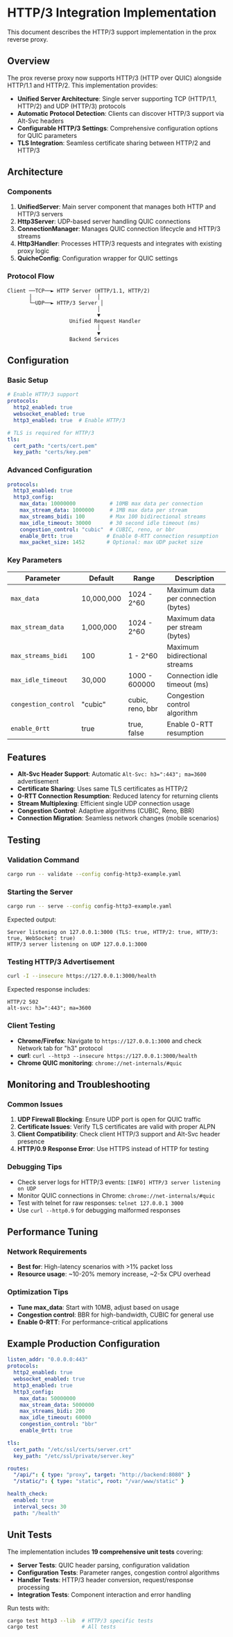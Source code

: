 # HTTP/3 Integration Implementation

This document describes the HTTP/3 support implementation in the prox reverse proxy.

## Overview

The prox reverse proxy now supports HTTP/3 (HTTP over QUIC) alongside HTTP/1.1 and HTTP/2. This implementation provides:

- **Unified Server Architecture**: Single server supporting TCP (HTTP/1.1, HTTP/2) and UDP (HTTP/3) protocols
- **Automatic Protocol Detection**: Clients can discover HTTP/3 support via Alt-Svc headers
- **Configurable HTTP/3 Settings**: Comprehensive configuration options for QUIC parameters
- **TLS Integration**: Seamless certificate sharing between HTTP/2 and HTTP/3

## Architecture

### Components

1. **UnifiedServer**: Main server component that manages both HTTP and HTTP/3 servers
2. **Http3Server**: UDP-based server handling QUIC connections
3. **ConnectionManager**: Manages QUIC connection lifecycle and HTTP/3 streams
4. **Http3Handler**: Processes HTTP/3 requests and integrates with existing proxy logic
5. **QuicheConfig**: Configuration wrapper for QUIC settings

### Protocol Flow

```
Client ──TCP──► HTTP Server (HTTP/1.1, HTTP/2)
       │                     │
       └─UDP──► HTTP/3 Server │
                             │
                             ▼
                    Unified Request Handler
                             │
                             ▼
                    Backend Services
```

## Configuration

### Basic Setup

```yaml
# Enable HTTP/3 support
protocols:
  http2_enabled: true
  websocket_enabled: true
  http3_enabled: true  # Enable HTTP/3

# TLS is required for HTTP/3
tls:
  cert_path: "certs/cert.pem"
  key_path: "certs/key.pem"
```

### Advanced Configuration

```yaml
protocols:
  http3_enabled: true
  http3_config:
    max_data: 10000000           # 10MB max data per connection
    max_stream_data: 1000000     # 1MB max data per stream
    max_streams_bidi: 100        # Max 100 bidirectional streams
    max_idle_timeout: 30000      # 30 second idle timeout (ms)
    congestion_control: "cubic"  # CUBIC, reno, or bbr
    enable_0rtt: true           # Enable 0-RTT connection resumption
    max_packet_size: 1452       # Optional: max UDP packet size
```

### Key Parameters

| Parameter | Default | Range | Description |
|-----------|---------|-------|-------------|
| `max_data` | 10,000,000 | 1024 - 2^60 | Maximum data per connection (bytes) |
| `max_stream_data` | 1,000,000 | 1024 - 2^60 | Maximum data per stream (bytes) |
| `max_streams_bidi` | 100 | 1 - 2^60 | Maximum bidirectional streams |
| `max_idle_timeout` | 30,000 | 1000 - 600000 | Connection idle timeout (ms) |
| `congestion_control` | "cubic" | cubic, reno, bbr | Congestion control algorithm |
| `enable_0rtt` | true | true, false | Enable 0-RTT resumption |

## Features

- **Alt-Svc Header Support**: Automatic `Alt-Svc: h3=":443"; ma=3600` advertisement
- **Certificate Sharing**: Uses same TLS certificates as HTTP/2
- **0-RTT Connection Resumption**: Reduced latency for returning clients
- **Stream Multiplexing**: Efficient single UDP connection usage
- **Congestion Control**: Adaptive algorithms (CUBIC, Reno, BBR)
- **Connection Migration**: Seamless network changes (mobile scenarios)

## Testing

### Validation Command

```bash
cargo run -- validate --config config-http3-example.yaml
```

### Starting the Server

```bash
cargo run -- serve --config config-http3-example.yaml
```

Expected output:
```
Server listening on 127.0.0.1:3000 (TLS: true, HTTP/2: true, HTTP/3: true, WebSocket: true)
HTTP/3 server listening on UDP 127.0.0.1:3000
```

### Testing HTTP/3 Advertisement

```bash
curl -I --insecure https://127.0.0.1:3000/health
```

Expected response includes:
```
HTTP/2 502 
alt-svc: h3=":443"; ma=3600
```

### Client Testing

- **Chrome/Firefox**: Navigate to `https://127.0.0.1:3000` and check Network tab for "h3" protocol
- **curl**: `curl --http3 --insecure https://127.0.0.1:3000/health`
- **Chrome QUIC monitoring**: `chrome://net-internals/#quic`

## Monitoring and Troubleshooting

### Common Issues

1. **UDP Firewall Blocking**: Ensure UDP port is open for QUIC traffic
2. **Certificate Issues**: Verify TLS certificates are valid with proper ALPN
3. **Client Compatibility**: Check client HTTP/3 support and Alt-Svc header presence
4. **HTTP/0.9 Response Error**: Use HTTPS instead of HTTP for testing

### Debugging Tips

- Check server logs for HTTP/3 events: `[INFO] HTTP/3 server listening on UDP`
- Monitor QUIC connections in Chrome: `chrome://net-internals/#quic`
- Test with telnet for raw responses: `telnet 127.0.0.1 3000`
- Use `curl --http0.9` for debugging malformed responses

## Performance Tuning

### Network Requirements
- **Best for**: High-latency scenarios with >1% packet loss
- **Resource usage**: ~10-20% memory increase, ~2-5x CPU overhead

### Optimization Tips
- **Tune max_data**: Start with 10MB, adjust based on usage
- **Congestion control**: BBR for high-bandwidth, CUBIC for general use
- **Enable 0-RTT**: For performance-critical applications

## Example Production Configuration

```yaml
listen_addr: "0.0.0.0:443"
protocols:
  http2_enabled: true
  websocket_enabled: true
  http3_enabled: true
  http3_config:
    max_data: 50000000
    max_stream_data: 5000000
    max_streams_bidi: 200
    max_idle_timeout: 60000
    congestion_control: "bbr"
    enable_0rtt: true

tls:
  cert_path: "/etc/ssl/certs/server.crt"
  key_path: "/etc/ssl/private/server.key"

routes:
  "/api/": { type: "proxy", target: "http://backend:8080" }
  "/static/": { type: "static", root: "/var/www/static" }

health_check:
  enabled: true
  interval_secs: 30
  path: "/health"
```

## Unit Tests

The implementation includes **19 comprehensive unit tests** covering:

- **Server Tests**: QUIC header parsing, configuration validation
- **Configuration Tests**: Parameter ranges, congestion control algorithms  
- **Handler Tests**: HTTP/3 header conversion, request/response processing
- **Integration Tests**: Component interaction and error handling

Run tests with:
```bash
cargo test http3 --lib  # HTTP/3 specific tests
cargo test              # All tests
```
